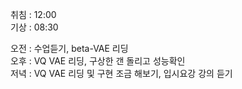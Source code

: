 취침 : 12:00  
기상 : 08:30  
  
오전 : 수업듣기, beta-VAE 리딩  
오후 : VQ VAE 리딩, 구상한 갠 돌리고 성능확인  
저녁 : VQ VAE 리딩 및 구현 조금 해보기, 입시요강 강의 듣기 
